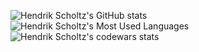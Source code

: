 ![Hendrik Scholtz's GitHub stats](https://github-readme-stats.vercel.app/api?username=Hendrik2319&show_icons=true&theme=default&hide=issues)
![Hendrik Scholtz's Most Used Languages](https://github-readme-stats.vercel.app/api/top-langs/?username=Hendrik2319&layout=compact&theme=default)  
![Hendrik Scholtz's codewars stats](https://www.codewars.com/users/Hendrik2319/badges/small)
